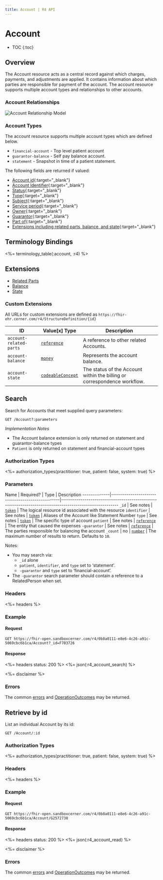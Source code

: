 ```yaml
---
title: Account | R4 API
---
```


# Account

* TOC
{:toc}

## Overview

The Account resource acts as a central record against which charges, payments, and adjustments are applied. It contains information about which parties are responsible for payment of the account. The account resource supports multiple account types and relationships to other accounts.

### Account Relationships

![Account Relationship Model](/images/account-relationship-model.png)

### Account Types

The account resource supports multiple account types which are defined below. 

* `financial-account` - Top level patient account
* `guarantor-balance` - Self pay balance account.
* `statement` - Snapshot in time of a patient statement.


The following fields are returned if valued:

* [Account id]( https://hl7.org/fhir/r4/resource-definitions.html#Resource.id ){:target="_blank"} 
* [Account Identifier](https://hl7.org/fhir/R4/account-definitions.html#Account.identifier){:target="_blank"} 
* [Status](https://hl7.org/fhir/R4/account-definitions.html#Account.status){:target="_blank"} 
* [Type](https://hl7.org/fhir/R4/account-definitions.html#Account.type){:target="_blank"}
* [Subject](https://hl7.org/fhir/R4/account-definitions.html#Account.subject){:target="_blank"} 
* [Service period](https://hl7.org/fhir/R4/account-definitions.html#Account.servicePeriod){:target="_blank"}
* [Owner](https://hl7.org/fhir/R4/account-definitions.html#Account.owner){:target="_blank"} 
* [Guarantor](https://hl7.org/fhir/R4/account-definitions.html#Account.guarantor){:target="_blank"} 
* [Part of](https://hl7.org/fhir/R4/account-definitions.html#Account.partOf){:target="_blank"}
* [Extensions including related parts, balance, and state](#extensions){:target="_blank"}


## Terminology Bindings

<%= terminology_table(:account, :r4) %>

## Extensions

* [Related Parts]
* [Balance]
* [State]

### Custom Extensions

All URLs for custom extensions are defined as `https://fhir-ehr.cerner.com/r4/StructureDefinition/{id}`

 ID                         | Value\[x] Type | Description
----------------------------|----------------|-------------------------------------------------------------------------------------------
 `account-related-parts`    | [`reference`]       | A reference to other related Accounts.
 `account-balance`          | [`money`]           | Represents the account balance.
 `account-state`            | [`codeableConcept`] | The status of the Account within the billing or correspondence workflow.


## Search

Search for Accounts that meet supplied query parameters:

    GET /Account?:parameters

_Implementation Notes_

* The Account balance extension is only returned on statement and guarantor-balance types
* `Patient` is only returned on statement and financial-account types 

### Authorization Types

<%= authorization_types(practitioner: true, patient: false, system: true) %>

### Parameters

 Name         | Required?                                         | Type          | Description
--------------|---------------------------------------------------|-----------------------------------------------------------------------------------------------------------
 `_id`        | See notes | [`token`]     | The logical resource id associated with the resource
 `identifier` | See notes | [`token`]     | Aliases of the Account like Statement Number
 `type`       | See notes | [`token`]     | The specific type of account
 `patient`    | See notes | [`reference`] | The entity that caused the expenses
 `-guarantor` | See notes | [`reference`] | The parties responsible for balancing the account
 `_count`     | no        | [`number`]    | The maximum number of results to return. Defaults to `10`.
 

Notes:

* You may search via:
    * `_id` alone
    * `patient`, `identifier`, and `type` set to ‘statement'.
    * `-guarantor` and `type` set to ‘financial-account’.
* The `-guarantor` search parameter should contain a reference to a RelatedPerson when set.

### Headers
 
 <%= headers %>

### Example

#### Request

    GET https://fhir-open.sandboxcerner.com/r4/0b8a0111-e8e6-4c26-a91c-5069cbc6b1ca/Account?_id=F703726

#### Response

<%= headers status: 200 %>
<%= json(:r4_account_search) %>

<%= disclaimer %>

### Errors

The common [errors] and [OperationOutcomes] may be returned.

## Retrieve by id

List an individual Account by its id:

    GET /Account/:id

### Authorization Types

<%= authorization_types(practitioner: true, patient: false, system: true) %>

### Headers

<%= headers %>
    
### Example

#### Request

    GET https://fhir-open.sandboxcerner.com/r4/0b8a0111-e8e6-4c26-a91c-5069cbc6b1ca/Account/G2572738

#### Response 

<%= headers status: 200 %>
<%= json(:r4_account_read) %>

<%= disclaimer %>

### Errors

The common [errors] and [OperationOutcomes] may be returned.

[`codeableConcept`]: http://hl7.org/fhir/r4/datatypes.html#CodeableConcept
[`reference`]: http://hl7.org/fhir/R4/search.html#reference
[`number`]: http://hl7.org/fhir/dstu2/search.html#number
[`money`]: http://hl7.org/fhir/r4/datatypes.html#Money
[`token`]: http://hl7.org/fhir/R4/search.html#token
[errors]: ../../#client-errors
[OperationOutcomes]: ../../#operation-outcomes
[Related Parts]: #custom-extensions
[Balance]: #custom-extensions
[State]: #custom-extensions